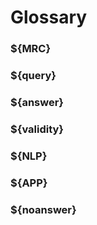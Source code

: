 # Glossary

### ${MRC}

### ${query}

### ${answer}

### ${validity}

### ${NLP}

### ${APP}

### ${noanswer}

